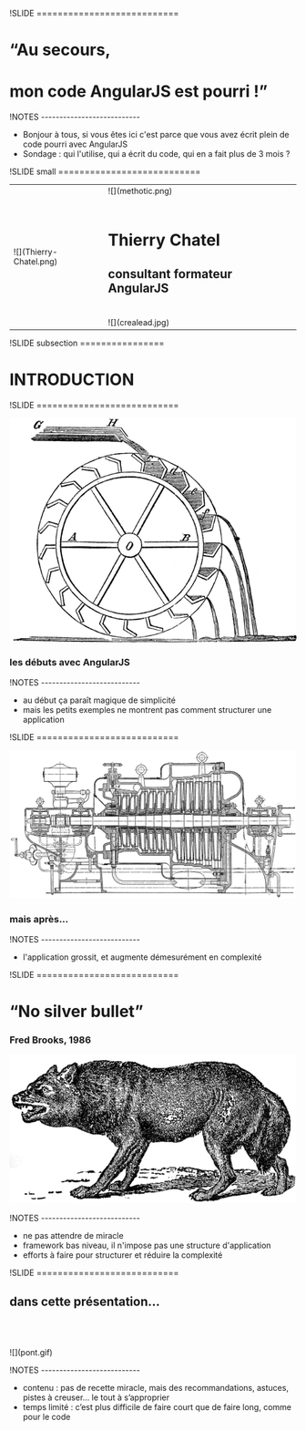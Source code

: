 !SLIDE ===========================

# “Au secours,
# mon code AngularJS est pourri !”

!NOTES ---------------------------

* Bonjour à tous, si vous êtes ici c'est parce que vous avez écrit plein de code pourri avec AngularJS
* Sondage : qui l'utilise, qui a écrit du code, qui en a fait plus de 3 mois ?


!SLIDE small ===========================

<table>
 <tr>
  <td></td>
  <td>![](methotic.png)<br/>&nbsp;</td>
 </tr>
 <tr>
  <td>![](Thierry-Chatel.png)</td>
  <td>
      <h1>Thierry Chatel</h1>
      <h2>consultant formateur AngularJS</h2>
  </td>
 </tr>
 <tr>
  <td></td>
  <td>&nbsp;<br/>![](crealead.jpg)<br/></td>
 </tr>
</table>


!SLIDE subsection ================

# INTRODUCTION


!SLIDE ===========================

![](roue-eau.gif)
### les débuts avec AngularJS

!NOTES ---------------------------

* au début ça paraît magique de simplicité
* mais les petits exemples ne montrent pas comment structurer une application


!SLIDE ===========================

![](moteur-vapeur.gif)
### mais après...

!NOTES ---------------------------

* l'application grossit, et augmente démesurément en complexité


!SLIDE ===========================

# “No silver bullet”
### Fred Brooks, 1986

![](loup.gif)

!NOTES ---------------------------

* ne pas attendre de miracle
* framework bas niveau, il n'impose pas une structure d'application
* efforts à faire pour structurer et réduire la complexité


!SLIDE ===========================

## dans cette présentation...
<br/>
<br/>
<br/>
![](pont.gif)

!NOTES ---------------------------

* contenu : pas de recette miracle, mais des recommandations, astuces, pistes à creuser… le tout à s’approprier
* temps limité : c’est plus difficile de faire court que de faire long, comme pour le code



